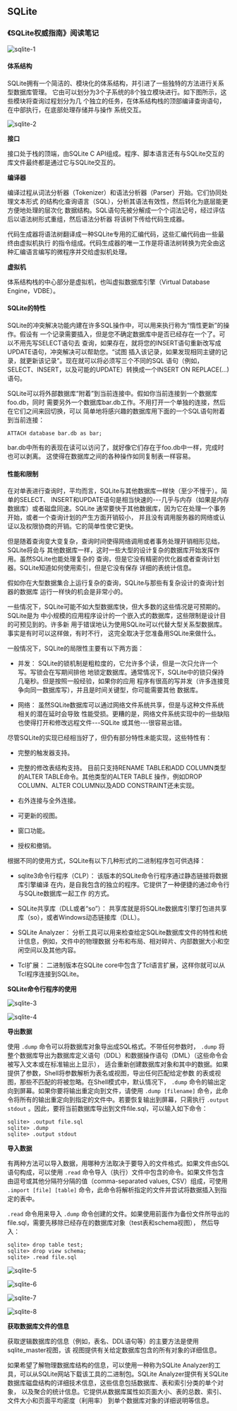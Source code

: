## SQLite

### 《SQLite权威指南》阅读笔记

![sqlite-1](../image/sqlite-1.png)

#### 体系结构

SQLite拥有一个简洁的、模块化的体系结构，并引进了一些独特的方法进行关系型数据库管理。
它由可以划分为3个子系统的8个独立模块进行。如下图所示，这些模块将查询过程划分为几
个独立的任务，在体系结构栈的顶部编译查询语句，在中部执行，在底部处理存储并与操作
系统交互。

![sqlite-2](../image/sqlite-2.png)

**接口**

接口处于栈的顶端，由SQLite C
API组成。程序、脚本语言还有与SQLite交互的库文件最终都是通过它与SQLite交互的。

**编译器**

编译过程从词法分析器（Tokenizer）和语法分析器（Parser）开始。它们协同处理文本形式
的结构化查询语言（SQL），分析其语法有效性，然后转化为底层能更方便地处理的层次化
数据结构。SQL语句先被分解成一个个词法记号，经过评估后以语法树形式重组，然后语法分析器
将该树下传给代码生成器。

代码生成器将语法树翻译成一种SQLite专用的汇编代码，这些汇编代码由一些最终由虚拟机执行
的指令组成。代码生成器的唯一工作是将语法树转换为完全由这种汇编语言编写的微程序并交给虚拟机处理。

**虚拟机**

体系结构栈的中心部分是虚拟机，也叫虚拟数据库引擎（Virtual Database Engine，VDBE）。

#### SQLite的特性

SQLite的冲突解决功能内建在许多SQL操作中，可以用来执行称为“惰性更新”的操作。假设有
一个记录需要插入，但是您不确定数据库中是否已经存在一个了。可以不用先写SELECT语句去
查询，如果存在，就将您的INSERT语句重新改写成UPDATE语句，冲突解决可以帮助您。“试图
插入该记录，如果发现相同主键的记录，就更新该记录”。现在就可以将必须写三个不同的SQL
语句（例如，SELECT、INSERT，以及可能的UPDATE）转换成一个INSERT ON
REPLACE(...)语句。

SQLite可以将外部数据库“附着”到当前连接中。假如你当前连接到一个数据库foo.db，同时
需要另外一个数据库bar.db工作。不用打开一个单独的连接，然后在它们之间来回切换，可以
简单地将感兴趣的数据库用下面的一个SQL语句附着到当前连接：

```ATTACH database bar.db as bar;```

bar.db中所有的表现在读可以访问了，就好像它们存在于foo.db中一样，完成时也可以剥离。
这使得在数据库之间的各种操作如同复制表一样容易。

#### 性能和限制

在对单表进行查询时，平均而言，SQLite与其他数据库一样快（至少不慢于）。简单的SELECT、
INSERT和UPDATE语句是相当快速的---几乎与内存（如果是内存数据库）或者磁盘同速。SQLite
通常要快于其他数据库，因为它在处理一个事务开始，或者一个查询计划的产生方面开销较小，
并且没有调用服务器的网络或认证以及权限协商的开销。它的简单性使它更快。

但是随着查询变大变复杂，查询时间使得网络调用或者事务处理开销相形见绌，SQLite将会与
其他数据库一样，这时一些大型的设计复杂的数据库开始发挥作用。虽然SQLite也能处理复杂的
查询，但是它没有精密的优化器或者查询计划器。SQLite知道如何使用索引，但是它没有保存
详细的表统计信息。

假如你在大型数据集合上运行复杂的查询，SQLite与那些有复杂设计的查询计划器的数据库
运行一样快的机会是非常小的。

一些情况下，SQLite可能不如大型数据库快，但大多数的这些情况是可预期的。SQLite是为
中小规模的应用程序设计的一个嵌入式的数据库，这些限制是设计目的可预见到的。许多新
用于错误地认为使用SQLite可以代替大型关系型数据库。事实是有时可以这样做，有时不行，
这完全取决于您准备用SQLite来做什么。

一般情况下，SQLite的局限性主要有以下两方面：

- 并发：
  SQLite的锁机制是粗粒度的，它允许多个读，但是一次只允许一个写。写锁会在写期间排他
  地锁定数据库。通常情况下，SQLite中的锁只保持几毫秒。但是按照一般经验，如果你的应用
  程序有很高的写并发（许多连接竞争向同一数据库写），并且是时间关键型，你可能需要其他
  数据库。

- 网络：
  虽然SQLite数据库可以通过网络文件系统共享，但是与这种文件系统相关的潜在延时会导致
  性能受损。更糟的是，网络文件系统实现中的一些缺陷也使得打开和修改远程文件---SQLite
  或其他---很容易出错。


尽管SQLite的实现已经相当好了，但仍有部分特性未能实现，这些特性有：

- 完整的触发器支持。

- 完整的修改表结构支持。
  目前只支持RENAME TABLE和ADD COLUMN类型的ALTER TABLE命令。其他类型的ALTER TABLE
  操作，例如DROP COLUMN、ALTER COLUMN以及ADD CONSTRAINT还未实现。

- 右外连接与全外连接。

- 可更新的视图。

- 窗口功能。

- 授权和撤销。


根据不同的使用方式，SQLite有以下几种形式的二进制程序包可供选择：

- sqlite3命令行程序（CLP）：
  该版本的SQLite命令行程序通过静态链接将数据库引擎编译
  在内，是自我包含的独立的程序。它提供了一种便捷的通过命令行与SQLite数据库一起工作
  的方式。

- SQLite共享库（DLL或者“so”）：
  共享库就是将SQLite数据库引擎打包进共享库（so），或者Windows动态链接库（DLL）。

- SQLite Analyzer：
  分析工具可以用来检查给定SQLite数据库文件的特性和统计信息，例如，文件中的物理数据
  分布和布局、相对碎片、内部数据大小和空闲空间以及其他内容。

- Tcl扩展：
  二进制版本在SQLite
  core中包含了Tcl语言扩展，这样你就可以从Tcl程序连接到SQLite。


**SQLite命令行程序的使用**

![sqlite-3](../image/sqlite-3.png)

![sqlite-4](../image/sqlite-4.png)


**导出数据**

使用 ``.dump`` 命令可以将数据库对象导出成SQL格式。不带任何参数时， ``.dump``
将整个数据库导出为数据库定义语句（DDL）和数据操作语句（DML）（这些命令会被写入文本或在标准输出上显示），
适合重新创建数据库对象和其中的数据。如果提供了参数，Shell将参数解析为表名或视图，导出任何匹配给定参数
的表或视图，那些不匹配的将被忽略。在Shell模式中，默认情况下， ``.dump``
命令的输出定向到屏幕。如果你要将输出重定向到文件，请使用 ``.dump [filename]``
命令，此命令将所有的输出重定向到指定的文件中。若要恢复输出到屏幕，只需执行
``.output stdout`` 。因此，要将当前数据库导出到文件file.sql，可以输入如下命令：

```
sqlite> .output file.sql
sqlite> .dump
sqlite> .output stdout
```


**导入数据**

有两种方法可以导入数据，用哪种方法取决于要导入的文件格式。如果文件由SQL语句构成，可以使用
``.read``
命令导入（执行）文件中包含的命令。如果文件包含由逗号或其他分隔符分隔的值（comma-separated
values, CSV）组成，可使用 ``.import [file] [table]``
命令，此命令将解析指定的文件并尝试将数据插入到指定的表中。

``.read`` 命令用来导入 ``.dump``
命令创建的文件。如果使用前面作为备份文件所导出的file.sql，需要先移除已经存在的数据库对象（test表和schema视图），
然后导入：

```
sqlite> drop table test;
sqlite> drop view schema;
sqlite> .read file.sql
```


![sqlite-5](../image/sqlite-5.png)

![sqlite-6](../image/sqlite-6.png)

![sqlite-7](../image/sqlite-7.png)

![sqlite-8](../image/sqlite-8.png)


**获取数据库文件的信息**

获取逻辑数据库的信息（例如，表名、DDL语句等）的主要方法是使用sqlite_master视图，该
视图提供有关给定数据库包含的所有对象的详细信息。

如果希望了解物理数据库结构的信息，可以使用一种称为SQLite
Analyzer的工具，可以从SQLite网站下载该工具的二进制包。SQLite
Analyzer提供有关SQLite数据库磁盘结构的详细技术信息，这些信息包括数据库、表和索引分类的单个对象，
以及聚合的统计信息。它提供从数据库属性如页面大小、表的总数、索引、文件大小和页面平均密度（利用率）
到单个数据库对象的详细说明等信息。
